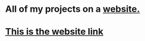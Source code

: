 # All of my projects on a [website.](https://tehsuperwilly.tech)
# [This is the website link](https://tehsuperwilly.tech)
